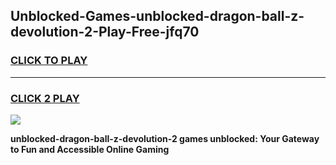 
## Unblocked-Games-unblocked-dragon-ball-z-devolution-2-Play-Free-jfq70
<h3>
<a href="https://premium76.site?title=unblocked-dragon-ball-z-devolution-2&ref=23A">CLICK TO PLAY</a></h3>
<hr>

<h3>
<a href="https://premium76.site?title=unblocked-dragon-ball-z-devolution-2&ref=23A">CLICK 2 PLAY</a>
  
</h3>

<a href="https://premium76.site?title=unblocked-dragon-ball-z-devolution-2&ref=23A"><img src="https://clearcache.store/games.png"></a>


**unblocked-dragon-ball-z-devolution-2 games unblocked: Your Gateway to Fun and Accessible Online Gaming**
